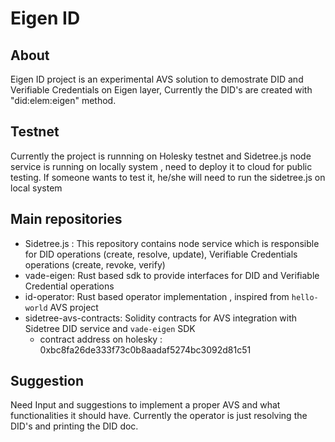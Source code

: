 # Eigen ID

## About

Eigen ID project is an experimental AVS solution to demostrate DID and Verifiable Credentials on Eigen layer, Currently the DID's are created with "did:elem:eigen" method.

## Testnet

Currently the project is runnning on Holesky testnet and Sidetree.js node service is running on locally system , need to deploy it to cloud for public testing. If someone wants to test it, he/she will need to run the sidetree.js on local system 

## Main repositories

- Sidetree.js : This repository contains node service which is responsible for  DID operations (create, resolve, update), Verifiable Credentials operations (create, revoke, verify)
- vade-eigen: Rust based sdk to provide interfaces for DID and Verifiable Credential operations
- id-operator: Rust based operator implementation , inspired from `hello-world` AVS project
- sidetree-avs-contracts: Solidity contracts for AVS integration with Sidetree DID service and `vade-eigen` SDK
   - contract address on holesky : 0xbc8fa26de333f73c0b8aadaf5274bc3092d81c51 


## Suggestion

Need Input and suggestions to implement a proper AVS and what functionalities it should have. Currently the operator is just resolving the DID's and printing the DID doc. 
